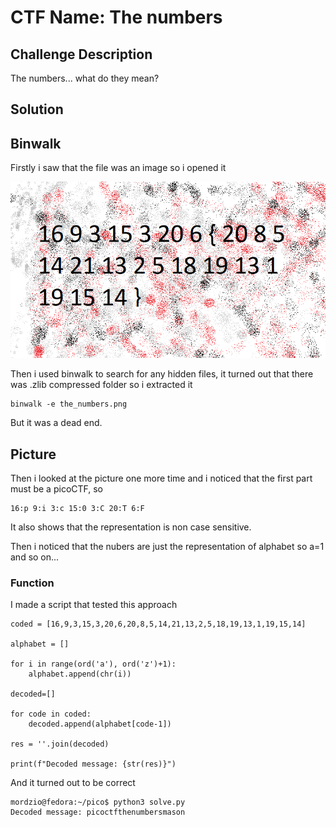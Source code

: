 # CTF Name: The numbers

## Challenge Description

The numbers... what do they mean?

## Solution

## Binwalk

Firstly i saw that the file was an image so i opened it

![the_numbers.png](/picoCTF/The_Numbers/resources/the_numbers.png)

Then i used binwalk to search for any hidden files, it turned out that there was .zlib compressed folder so i extracted it

```
binwalk -e the_numbers.png
```
But it was a dead end.

## Picture
Then i looked at the picture one more time and i noticed that the first part must be a picoCTF, so
```
16:p 9:i 3:c 15:0 3:C 20:T 6:F
```
It also shows that the representation is non case sensitive.


Then i noticed that the nubers are just the representation of alphabet so a=1 and so on...

### Function

I made a script that tested this approach

```
coded = [16,9,3,15,3,20,6,20,8,5,14,21,13,2,5,18,19,13,1,19,15,14]

alphabet = []

for i in range(ord('a'), ord('z')+1):
    alphabet.append(chr(i))

decoded=[]

for code in coded:
    decoded.append(alphabet[code-1])

res = ''.join(decoded)

print(f"Decoded message: {str(res)}")

```

And it turned out to be correct

```
mordzio@fedora:~/pico$ python3 solve.py 
Decoded message: picoctfthenumbersmason
```